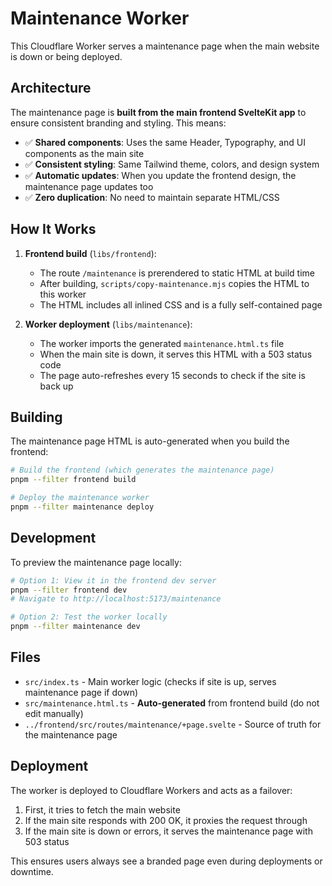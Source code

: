 # Maintenance Worker

This Cloudflare Worker serves a maintenance page when the main website is down or being deployed.

## Architecture

The maintenance page is **built from the main frontend SvelteKit app** to ensure consistent branding and styling. This means:

- ✅ **Shared components**: Uses the same Header, Typography, and UI components as the main site
- ✅ **Consistent styling**: Same Tailwind theme, colors, and design system
- ✅ **Automatic updates**: When you update the frontend design, the maintenance page updates too
- ✅ **Zero duplication**: No need to maintain separate HTML/CSS

## How It Works

1. **Frontend build** (`libs/frontend`):
   - The route `/maintenance` is prerendered to static HTML at build time
   - After building, `scripts/copy-maintenance.mjs` copies the HTML to this worker
   - The HTML includes all inlined CSS and is a fully self-contained page

2. **Worker deployment** (`libs/maintenance`):
   - The worker imports the generated `maintenance.html.ts` file
   - When the main site is down, it serves this HTML with a 503 status code
   - The page auto-refreshes every 15 seconds to check if the site is back up

## Building

The maintenance page HTML is auto-generated when you build the frontend:

```bash
# Build the frontend (which generates the maintenance page)
pnpm --filter frontend build

# Deploy the maintenance worker
pnpm --filter maintenance deploy
```

## Development

To preview the maintenance page locally:

```bash
# Option 1: View it in the frontend dev server
pnpm --filter frontend dev
# Navigate to http://localhost:5173/maintenance

# Option 2: Test the worker locally
pnpm --filter maintenance dev
```

## Files

- `src/index.ts` - Main worker logic (checks if site is up, serves maintenance page if down)
- `src/maintenance.html.ts` - **Auto-generated** from frontend build (do not edit manually)
- `../frontend/src/routes/maintenance/+page.svelte` - Source of truth for the maintenance page

## Deployment

The worker is deployed to Cloudflare Workers and acts as a failover:

1. First, it tries to fetch the main website
2. If the main site responds with 200 OK, it proxies the request through
3. If the main site is down or errors, it serves the maintenance page with 503 status

This ensures users always see a branded page even during deployments or downtime.
